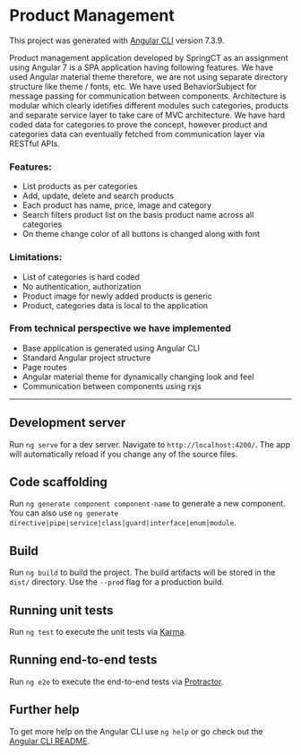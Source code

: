 # Product Management

This project was generated with [Angular CLI](https://github.com/angular/angular-cli) version 7.3.9.

Product management application developed by SpringCT as an assignment using Angular 7 is a SPA application having following features. We have used Angular material theme therefore, we are not using separate directory structure like theme / fonts, etc. We have used BehaviorSubject for message passing for communication between components. Architecture is modular which clearly idetifies different modules such categories, products and separate service layer to take care of MVC architecture. We have hard coded data for categories to prove the concept, however product and categories data can eventually fetched from communication layer via RESTful APIs.

### Features:
- List products as per categories
- Add, update, delete and search products
- Each product has name, price, image and category
- Search filters product list on the basis product name across all categories
- On theme change color of all buttons is changed along with font

### Limitations:
- List of categories is hard coded
- No authentication, authorization
- Product image for newly added products is generic
- Product, categories data is local to the application

### From technical perspective we have implemented
- Base application is generated using Angular CLI 
- Standard Angular project structure 
- Page routes
- Angular material theme for dynamically changing look and feel
- Communication between components using rxjs

------------------------------------------

## Development server

Run `ng serve` for a dev server. Navigate to `http://localhost:4200/`. The app will automatically reload if you change any of the source files.

## Code scaffolding

Run `ng generate component component-name` to generate a new component. You can also use `ng generate directive|pipe|service|class|guard|interface|enum|module`.

## Build

Run `ng build` to build the project. The build artifacts will be stored in the `dist/` directory. Use the `--prod` flag for a production build.

## Running unit tests

Run `ng test` to execute the unit tests via [Karma](https://karma-runner.github.io).

## Running end-to-end tests

Run `ng e2e` to execute the end-to-end tests via [Protractor](http://www.protractortest.org/).

## Further help

To get more help on the Angular CLI use `ng help` or go check out the [Angular CLI README](https://github.com/angular/angular-cli/blob/master/README.md).
